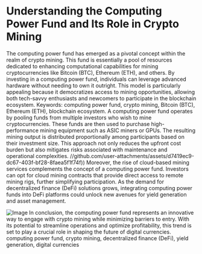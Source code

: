# Understanding the Computing Power Fund and Its Role in Crypto Mining
The computing power fund has emerged as a pivotal concept within the realm of crypto mining. This fund is essentially a pool of resources dedicated to enhancing computational capabilities for mining cryptocurrencies like Bitcoin (BTC), Ethereum (ETH), and others. By investing in a computing power fund, individuals can leverage advanced hardware without needing to own it outright. This model is particularly appealing because it democratizes access to mining opportunities, allowing both tech-savvy enthusiasts and newcomers to participate in the blockchain ecosystem.
Keywords: computing power fund, crypto mining, Bitcoin (BTC), Ethereum (ETH), blockchain ecosystem.
A computing power fund operates by pooling funds from multiple investors who wish to mine cryptocurrencies. These funds are then used to purchase high-performance mining equipment such as ASIC miners or GPUs. The resulting mining output is distributed proportionally among participants based on their investment size. This approach not only reduces the upfront cost burden but also mitigates risks associated with maintenance and operational complexities.
 //github.com/user-attachments/assets/d7419ec9-dc67-403f-bf28-8faea5f1f74f))
Moreover, the rise of cloud-based mining services complements the concept of a computing power fund. Investors can opt for cloud mining contracts that provide direct access to remote mining rigs, further simplifying participation. As the demand for decentralized finance (DeFi) solutions grows, integrating computing power funds into DeFi platforms could unlock new avenues for yield generation and asset management.

![Image](https://github.com/user-attachments/assets/4a25d116-2220-4385-b08e-f287af8fcbc4)
In conclusion, the computing power fund represents an innovative way to engage with crypto mining while minimizing barriers to entry. With its potential to streamline operations and optimize profitability, this trend is set to play a crucial role in shaping the future of digital currencies.  computing power fund, crypto mining, decentralized finance (DeFi), yield generation, digital currencies
